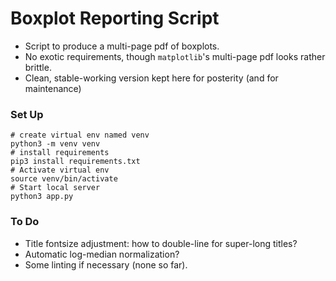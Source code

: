 # Boxplot Reporting Script

* Script to produce a multi-page pdf of boxplots.
* No exotic requirements, though `matplotlib`'s multi-page pdf looks rather brittle.
* Clean, stable-working version kept here for posterity (and for maintenance)

### Set Up

```
# create virtual env named venv
python3 -m venv venv
# install requirements
pip3 install requirements.txt
# Activate virtual env
source venv/bin/activate
# Start local server
python3 app.py
```

### To Do

* Title fontsize adjustment: how to double-line for super-long titles?
* Automatic log-median normalization?
* Some linting if necessary (none so far).
